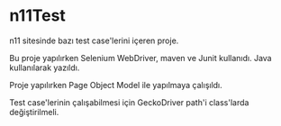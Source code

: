 # n11Test

n11 sitesinde bazı test case'lerini içeren proje.

Bu proje yapılırken Selenium WebDriver, maven ve Junit kullanıdı. Java kullanılarak yazıldı.

Proje yapılırken Page Object Model ile yapılmaya çalışıldı.

Test case'lerinin çalışabilmesi için GeckoDriver path'i class'larda değiştirilmeli.
